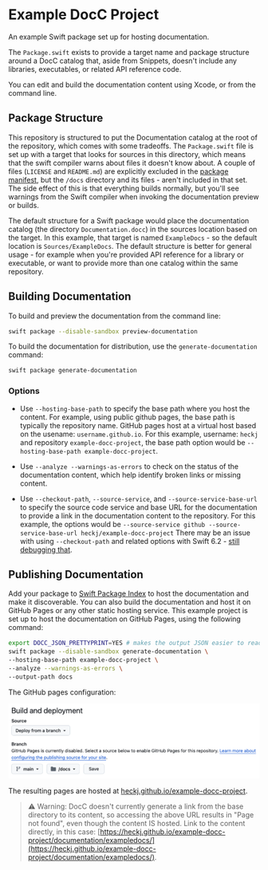 # Example DocC Project

An example Swift package set up for hosting documentation.

The `Package.swift` exists to provide a target name and package structure around a DocC catalog that,
aside from Snippets, doesn't include any libraries, executables, or related API reference code.

You can edit and build the documentation content using Xcode, or from the command line.

## Package Structure

This repository is structured to put the Documentation catalog at the root of the repository, which comes with some tradeoffs.
The `Package.swift` file is set up with a target that looks for sources in this directory, which means
that the swift compiler warns about files it doesn't know about.
A couple of files (`LICENSE` and `README.md`) are explicitly excluded in the [package manifest](./Package.swift), but the `/docs` directory and its files - aren't included in that set.
The side effect of this is that everything builds normally, but you'll see warnings from the Swift compiler when invoking the documentation preview or builds.

The default structure for a Swift package would place the documentation catalog (the directory `Documentation.docc`) in the sources location based on the target.
In this example, that target is named `ExampleDocs` - so the default location is `Sources/ExampleDocs`.
The default structure is better for general usage - for example when you're provided API reference for a library or executable, or want to provide more than one catalog within the same repository.

## Building Documentation

To build and preview the documentation from the command line:

```bash
swift package --disable-sandbox preview-documentation
```

To build the documentation for distribution, use the `generate-documentation` command:

```bash
swift package generate-documentation
```

### Options

- Use `--hosting-base-path` to specify the base path where you host the content. 
  For example, using public github pages, the base path is typically the repository name.
  GitHub pages host at a virtual host based on the usename: `username.github.io`. 
  For this example, username: `heckj` and repository `example-docc-project`,
    the base path option would be `--hosting-base-path example-docc-project`.

- Use `--analyze --warnings-as-errors` to check on the status of the documentation content, which help identify broken links or missing content.

- Use `--checkout-path`, `--source-service`, and `--source-service-base-url` to specify the source code service and base URL for the documentation to provide a link in the documentation content to the repository. 
  For this example, the options would be `--source-service github --source-service-base-url heckj/example-docc-project`
  There may be an issue with using `--checkout-path` and related options with Swift 6.2 - [still debugging that](https://github.com/swiftlang/swift-docc/issues/1248).

## Publishing Documentation

Add your package to [Swift Package Index](https://swiftpackageindex.com) to host the documentation and make it discoverable.
You can also build the documentation and host it on GitHub Pages or any other static hosting service.
This example project is set up to host the documentation on GitHub Pages, using the following command:

```bash
export DOCC_JSON_PRETTYPRINT=YES # makes the output JSON easier to read, and diff
swift package --disable-sandbox generate-documentation \
--hosting-base-path example-docc-project \
--analyze --warnings-as-errors \
--output-path docs
```

The GitHub pages configuration:

![A screenshot of the GitHub pages configuration. Deploy from source, branch `main`, deploying from the directory `docs`.](img/github-pages-config.png)

The resulting pages are hosted at [heckj.github.io/example-docc-project](https://heckj.github.io/example-docc-project).

> ⚠️ Warning: DocC doesn't currently generate a link from the base directory to its content, so accessing the above URL 
> results in "Page not found", even though the content IS hosted. Link to the content directly, in this case: [https://heckj.github.io/example-docc-project/documentation/exampledocs/](https://heckj.github.io/example-docc-project/documentation/exampledocs/).
